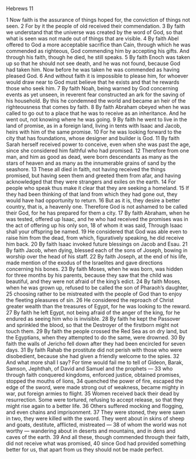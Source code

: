 Hebrews 11

1	Now faith is the assurance of things hoped for, the conviction of things not seen.
2	For by it the people of old received their commendation.
3	By faith we understand that the universe was created by the word of God, so that what is seen was not made out of things that are visible.
4	By faith Abel offered to God a more acceptable sacrifice than Cain, through which he was commended as righteous, God commending him by accepting his gifts. And through his faith, though he died, he still speaks.
5	By faith Enoch was taken up so that he should not see death, and he was not found, because God had taken him. Now before he was taken he was commended as having pleased God.
6	And without faith it is impossible to please him, for whoever would draw near to God must believe that he exists and that he rewards those who seek him.
7	By faith Noah, being warned by God concerning events as yet unseen, in reverent fear constructed an ark for the saving of his household. By this he condemned the world and became an heir of the righteousness that comes by faith.
8	By faith Abraham obeyed when he was called to go out to a place that he was to receive as an inheritance. And he went out, not knowing where he was going.
9	By faith he went to live in the land of promise, as in a foreign land, living in tents with Isaac and Jacob, heirs with him of the same promise.
10	For he was looking forward to the city that has foundations, whose designer and builder is God.
11	By faith Sarah herself received power to conceive, even when she was past the age, since she considered him faithful who had promised.
12	Therefore from one man, and him as good as dead, were born descendants as many as the stars of heaven and as many as the innumerable grains of sand by the seashore.
13	These all died in faith, not having received the things promised, but having seen them and greeted them from afar, and having acknowledged that they were strangers and exiles on the earth.
14	For people who speak thus make it clear that they are seeking a homeland.
15	If they had been thinking of that land from which they had gone out, they would have had opportunity to return.
16	But as it is, they desire a better country, that is, a heavenly one. Therefore God is not ashamed to be called their God, for he has prepared for them a city.
17	By faith Abraham, when he was tested, offered up Isaac, and he who had received the promises was in the act of offering up his only son,
18	of whom it was said, Through Isaac shall your offspring be named.
19	He considered that God was able even to raise him from the dead, from which, figuratively speaking, he did receive him back.
20	By faith Isaac invoked future blessings on Jacob and Esau.
21	By faith Jacob, when dying, blessed each of the sons of Joseph, bowing in worship over the head of his staff.
22	By faith Joseph, at the end of his life, made mention of the exodus of the Israelites and gave directions concerning his bones.
23	By faith Moses, when he was born, was hidden for three months by his parents, because they saw that the child was beautiful, and they were not afraid of the king’s edict.
24	By faith Moses, when he was grown up, refused to be called the son of Pharaoh’s daughter,
25	choosing rather to be mistreated with the people of God than to enjoy the fleeting pleasures of sin.
26	He considered the reproach of Christ greater wealth than the treasures of Egypt, for he was looking to the reward.
27	By faith he left Egypt, not being afraid of the anger of the king, for he endured as seeing him who is invisible.
28	By faith he kept the Passover and sprinkled the blood, so that the Destroyer of the firstborn might not touch them.
29	By faith the people crossed the Red Sea as on dry land, but the Egyptians, when they attempted to do the same, were drowned.
30	By faith the walls of Jericho fell down after they had been encircled for seven days.
31	By faith Rahab the prostitute did not perish with those who were disobedient, because she had given a friendly welcome to the spies.
32	And what more shall I say? For time would fail me to tell of Gideon, Barak, Samson, Jephthah, of David and Samuel and the prophets —
33	who through faith conquered kingdoms, enforced justice, obtained promises, stopped the mouths of lions,
34	quenched the power of fire, escaped the edge of the sword, were made strong out of weakness, became mighty in war, put foreign armies to flight.
35	Women received back their dead by resurrection. Some were tortured, refusing to accept release, so that they might rise again to a better life.
36	Others suffered mocking and flogging, and even chains and imprisonment.
37	They were stoned, they were sawn in two, they were killed with the sword. They went about in skins of sheep and goats, destitute, afflicted, mistreated —
38	of whom the world was not worthy — wandering about in deserts and mountains, and in dens and caves of the earth.
39	And all these, though commended through their faith, did not receive what was promised,
40	since God had provided something better for us, that apart from us they should not be made perfect.

